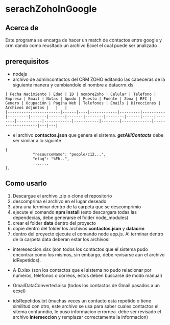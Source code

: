 # serachZohoInGoogle

## **Acerca de**

Este programa se encarga de hacer un match de contactos entre google y crm
dando como reusltado un archivo Ecxel el cual puede ser analizado 

## prerequisitos

- nodejs
- archivo de admincontactos del CRM ZOHO editando las cabeceras de la siguiente manera
 y cambiandole el nombre a datacrm.xls
```
| Fecha Nacimiento | Edad | ID | nombreZoho | Celular | Telefono | Empresa | Email | Notas | Apodo | Puesto | Fuente | Zona | RFC | Genero | Ocupación | Página Web | Telefonos | Emails | Direcciones | Archivos Adjuntos |   |   |
|-----------------------|------|----|------------|---------|----------|---------|-------|-------|-------|--------|--------|------|-----|--------|-----------|------------|-----------|--------|-------------|-------------------|---|---|
```
- el archivo **contactos.json** que genera el sistema. ***getAlllContacts*** debe ser similar a lo siguinte

```
{
            "resourceName": "people/c12...",
            "etag": "%Eh..",
            ......,
},
```

## Como usarlo

1. Descargue el archivo .zip o clone el repositorio
2. descomprima el archivo en el lugar deseado
3. abra una terminar dentro de la carpeta que se descomprimio
4. ejecute el comando **npm install** (esto descargara todas las dependecias, debe generarse el folder node_modules)
5. crear el folder **data** dentro del proyecto
6. copie dentro del folder los archivos **contactos.json** y **datacrm**
7. dentro del proyecto ejecute el comando node app.js. Al terminar dentro de la carpeta data deberan estar los archivos:

* intereseccion.xlsx (son todos los contactos que el sistema pudo encontrar como los mismos, sin embargo, debe revisarse aun el archivo idRepetidos).

*   A-B.xlsx (son los contactos que el sistema no pudo relacionar por numeros, telefonos o correos, estos deben buscarse de modo manual)
*   GmailDataConverted.xlsx (todos los contactos de Gmail pasados a un ecxel)
*   idsRepetidos.txt (muchas veces un contacto esta repetido o tiene similitud con otro, este archivo se usa para saber cuales contactos el sitema confunndio, le puso informacion errornea. debe ser revisado el archivo **interseccion** y remplazar correctamente la informacion)

